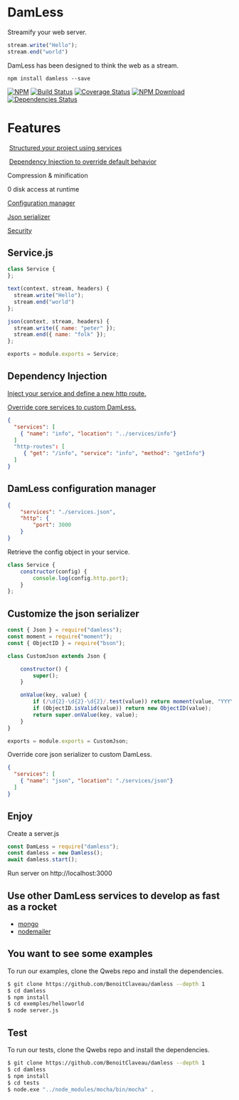 # DamLess

Streamify your web server.

```.js
stream.write("Hello");
stream.end("world")
```

DamLess has been designed to think the web as a stream. 

```shell
npm install damless --save
```

 [![NPM][npm-image]][npm-url]
 [![Build Status][travis-image]][travis-url]
 [![Coverage Status](https://coveralls.io/repos/github/BenoitClaveau/damless/badge.svg?branch=master)](https://coveralls.io/github/BenoitClaveau/damless?branch=master)
 [![NPM Download][npm-image-download]][npm-url]
 [![Dependencies Status][david-dm-image]][david-dm-url]

# Features

  [Structured your project using services](#services)
  
  [Dependency Injection to override default behavior](#di)
  
  Compression & minification
  
  0 disk access at runtime
  
  [Configuration manager](#config)

  [Json serializer](#json)
  
  [Security](https://github.com/shieldfy/API-Security-Checklist)


## Service.js <a href="#services" />

```service.js
class Service {	
};

text(context, stream, headers) {
  stream.write("Hello");
  stream.end("world")
};

json(context, stream, headers) {
  stream.write({ name: "peter" });
  stream.end({ name: "folk" });
};

exports = module.exports = Service;
```

## Dependency Injection <a href="#di" />

Inject your service and define a new http route.

Override core services to custom DamLess.

```services.json
{
  "services": [
    { "name": "info", "location": "../services/info"}
  ]
  "http-routes": [
     { "get": "/info", "service": "info", "method": "getInfo"}
  ]
}
```

## DamLess configuration manager <a href="#config" />

```config.json
{
    "services": "./services.json",
    "http": {
        "port": 3000
    }
}
```

Retrieve the config object in your service.

```.js
class Service {	
    constructor(config) {
        console.log(config.http.port);
    }
};
```

## Customize the json serializer <a href="#json" />

```json.js
const { Json } = require("damless");
const moment = require("moment");
const { ObjectID } = require("bson");

class CustomJson extends Json {

    constructor() {
        super();
    }

    onValue(key, value) {
        if (/\d{2}-\d{2}-\d{2}/.test(value)) return moment(value, "YYYY-MM-DD").toDate();
        if (ObjectID.isValid(value)) return new ObjectID(value);
        return super.onValue(key, value);
    }
}

exports = module.exports = CustomJson;
```

Override core json serializer to custom DamLess.

```services.json
{
  "services": [
    { "name": "json", "location": "./services/json"}
  ]
}
```

## Enjoy

Create a server.js

```server.js
const DamLess = require("damless");
const damless = new Damless();
await damless.start();
```

Run server on http://localhost:3000

## Use other DamLess services to develop as fast as a rocket
  
  * [mongo](https://www.npmjs.com/package/damless-mongo)
  * [nodemailer](https://www.npmjs.com/package/damless-nodemailer)

## You want to see some examples

To run our examples, clone the Qwebs repo and install the dependencies.

```bash
$ git clone https://github.com/BenoitClaveau/damless --depth 1
$ cd damless
$ npm install
$ cd exemples/helloworld
$ node server.js
```

## Test

To run our tests, clone the Qwebs repo and install the dependencies.

```bash
$ git clone https://github.com/BenoitClaveau/damless --depth 1
$ cd damless
$ npm install
$ cd tests
$ node.exe "../node_modules/mocha/bin/mocha" .
```

[npm-image]: https://img.shields.io/npm/v/damless.svg
[npm-image-download]: https://img.shields.io/npm/dm/damless.svg
[npm-url]: https://npmjs.org/package/damless
[travis-image]: https://travis-ci.org/BenoitClaveau/damless.svg?branch=master
[travis-url]: https://travis-ci.org/BenoitClaveau/damless
[coveralls-image]: https://coveralls.io/repos/BenoitClaveau/damless/badge.svg?branch=master&service=github
[coveralls-url]: https://coveralls.io/github/BenoitClaveau/damless?branch=master
[david-dm-image]: https://david-dm.org/BenoitClaveau/damless/status.svg
[david-dm-url]: https://david-dm.org/BenoitClaveau/damless

